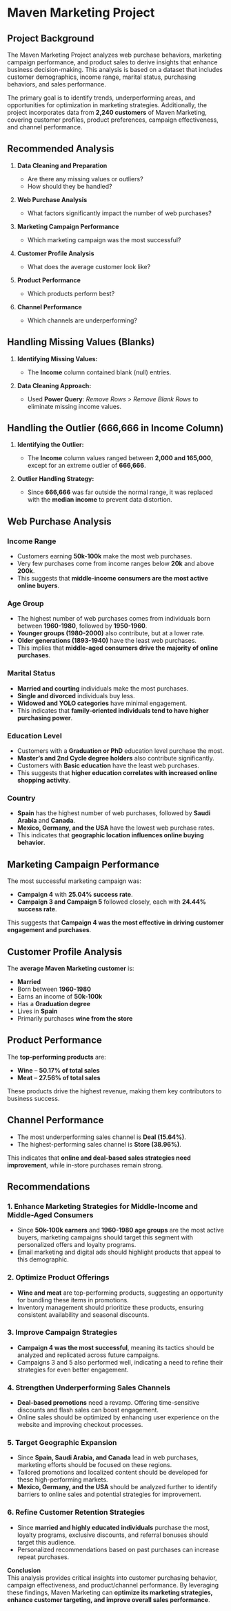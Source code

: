 

# **Maven Marketing Project**  

## **Project Background**  
The Maven Marketing Project analyzes web purchase behaviors, marketing campaign performance, and product sales to derive insights that enhance business decision-making. This analysis is based on a dataset that includes customer demographics, income range, marital status, purchasing behaviors, and sales performance.  

The primary goal is to identify trends, underperforming areas, and opportunities for optimization in marketing strategies. Additionally, the project incorporates data from **2,240 customers** of Maven Marketing, covering customer profiles, product preferences, campaign effectiveness, and channel performance.  

## **Recommended Analysis**  
1. **Data Cleaning and Preparation**  
   - Are there any missing values or outliers?  
   - How should they be handled?  

2. **Web Purchase Analysis**  
   - What factors significantly impact the number of web purchases?  

3. **Marketing Campaign Performance**  
   - Which marketing campaign was the most successful?  

4. **Customer Profile Analysis**  
   - What does the average customer look like?  

5. **Product Performance**  
   - Which products perform best?  

6. **Channel Performance**  
   - Which channels are underperforming?  

## **Handling Missing Values (Blanks)**  
1. **Identifying Missing Values:**  
   - The **Income** column contained blank (null) entries.  

2. **Data Cleaning Approach:**  
   - Used **Power Query**: *Remove Rows > Remove Blank Rows* to eliminate missing income values.  

## **Handling the Outlier (666,666 in Income Column)**  
1. **Identifying the Outlier:**  
   - The **Income** column values ranged between **2,000 and 165,000**, except for an extreme outlier of **666,666**.  

2. **Outlier Handling Strategy:**  
   - Since **666,666** was far outside the normal range, it was replaced with the **median income** to prevent data distortion.  

## **Web Purchase Analysis**  

### **Income Range**  
- Customers earning **50k-100k** make the most web purchases.  
- Very few purchases come from income ranges below **20k** and above **200k**.  
- This suggests that **middle-income consumers are the most active online buyers**.  

### **Age Group**  
- The highest number of web purchases comes from individuals born between **1960-1980**, followed by **1950-1960**.  
- **Younger groups (1980-2000)** also contribute, but at a lower rate.  
- **Older generations (1893-1940)** have the least web purchases.  
- This implies that **middle-aged consumers drive the majority of online purchases**.  

### **Marital Status**  
- **Married and courting** individuals make the most purchases.  
- **Single and divorced** individuals buy less.  
- **Widowed and YOLO categories** have minimal engagement.  
- This indicates that **family-oriented individuals tend to have higher purchasing power**.  

### **Education Level**  
- Customers with a **Graduation or PhD** education level purchase the most.  
- **Master’s and 2nd Cycle degree holders** also contribute significantly.  
- Customers with **Basic education** have the least web purchases.  
- This suggests that **higher education correlates with increased online shopping activity**.  

### **Country**  
- **Spain** has the highest number of web purchases, followed by **Saudi Arabia** and **Canada**.  
- **Mexico, Germany, and the USA** have the lowest web purchase rates.  
- This indicates that **geographic location influences online buying behavior**.  

## **Marketing Campaign Performance**  
The most successful marketing campaign was:  
- **Campaign 4** with **25.04% success rate**.  
- **Campaign 3 and Campaign 5** followed closely, each with **24.44% success rate**.  

This suggests that **Campaign 4 was the most effective in driving customer engagement and purchases**.  

## **Customer Profile Analysis**  
The **average Maven Marketing customer** is:  
- **Married**  
- Born between **1960-1980**  
- Earns an income of **50k-100k**  
- Has a **Graduation degree**  
- Lives in **Spain**  
- Primarily purchases **wine from the store**  

## **Product Performance**  
The **top-performing products** are:  
- **Wine** – **50.17% of total sales**  
- **Meat** – **27.56% of total sales**  

These products drive the highest revenue, making them key contributors to business success.  

## **Channel Performance**  
- The most underperforming sales channel is **Deal (15.64%)**.  
- The highest-performing sales channel is **Store (38.96%)**.  

This indicates that **online and deal-based sales strategies need improvement**, while in-store purchases remain strong.  

## **Recommendations**  

### **1. Enhance Marketing Strategies for Middle-Income and Middle-Aged Consumers**  
- Since **50k-100k earners** and **1960-1980 age groups** are the most active buyers, marketing campaigns should target this segment with personalized offers and loyalty programs.  
- Email marketing and digital ads should highlight products that appeal to this demographic.  

### **2. Optimize Product Offerings**  
- **Wine and meat** are top-performing products, suggesting an opportunity for bundling these items in promotions.  
- Inventory management should prioritize these products, ensuring consistent availability and seasonal discounts.  

### **3. Improve Campaign Strategies**  
- **Campaign 4 was the most successful**, meaning its tactics should be analyzed and replicated across future campaigns.  
- Campaigns 3 and 5 also performed well, indicating a need to refine their strategies for even better engagement.  

### **4. Strengthen Underperforming Sales Channels**  
- **Deal-based promotions** need a revamp. Offering time-sensitive discounts and flash sales can boost engagement.  
- Online sales should be optimized by enhancing user experience on the website and improving checkout processes.  

### **5. Target Geographic Expansion**  
- Since **Spain, Saudi Arabia, and Canada** lead in web purchases, marketing efforts should be focused on these regions.  
- Tailored promotions and localized content should be developed for these high-performing markets.  
- **Mexico, Germany, and the USA** should be analyzed further to identify barriers to online sales and potential strategies for improvement.  

### **6. Refine Customer Retention Strategies**  
- Since **married and highly educated individuals** purchase the most, loyalty programs, exclusive discounts, and referral bonuses should target this audience.  
- Personalized recommendations based on past purchases can increase repeat purchases.  

 **Conclusion**  
This analysis provides critical insights into customer purchasing behavior, campaign effectiveness, and product/channel performance. By leveraging these findings, Maven Marketing can **optimize its marketing strategies, enhance customer targeting, and improve overall sales performance**.  


